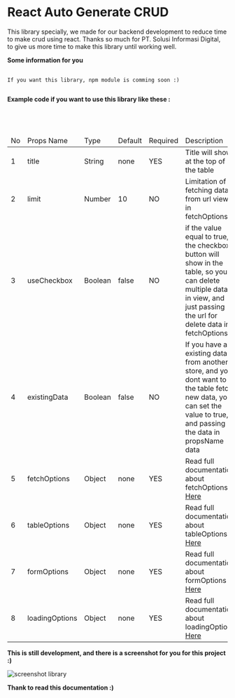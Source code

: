 # React Auto Generate CRUD

This library specially, we made for our backend development to reduce time to make crud using react. Thanks so much for PT. Solusi Informasi Digital, to give us more time to make this library until working well.

<b>Some information for you</b>

<pre>
    <code>
If you want this library, npm module is comming soon :)
    </code>
</pre>

<b>Example code if you want to use this library like these :</b>

<pre>
    <code>
<BaseTable
existingData={false}
fetchOptions={fetchOptionsConfig}
tableOptions={tableOptionsConfig}
/>
    </code>
</pre>

<table>
    <thead>
        <tr>
            <td>No</td>
            <td>Props Name</td>
            <td>Type</td>
            <td>Default</td>
            <td>Required</td>
            <td>Description</td>
        </tr>
    </thead>
    <tbody>
        <tr>
            <td>1</td>
            <td>title</td>
            <td>String</td> 
            <td>none</td>
            <td>YES</td>
            <td>Title will show at the top of the table</td>
        </tr>
        <tr>
            <td>2</td>
            <td>limit</td>
            <td>Number</td> 
            <td>10</td>
            <td>NO</td>
            <td>Limitation of fetching data from url view in fetchOptions</td>
        </tr>
        <tr>
            <td>3</td>
            <td>useCheckbox</td>
            <td>Boolean</td> 
            <td>false</td>
            <td>NO</td>
            <td>if the value equal to true, the checkbox button will show in the table, so you can delete multiple data in view, and just passing the url for delete data in fetchOptions
            </td>
        </tr>
        <tr>
            <td>4</td>
            <td>existingData</td>
            <td>Boolean</td>
            <td>false</td>
            <td>NO</td>
            <td>If you have a existing data from another store, and you dont want to the table fetch new data, you can set the value to true, and passing the data in propsName data</td>
        </tr>
        <tr>
            <td>5</td>
            <td>fetchOptions</td>
            <td>Object</td>
            <td>none</td>
            <td>YES</td>
            <td>Read full documentation about fetchOptions <a href="/documentation/fetchOptions.md">Here</a></td>
        </tr>
        <tr>
            <td>6</td>
            <td>tableOptions</td>
            <td>Object</td>
            <td>none</td>
            <td>YES</td>
            <td>Read full documentation about tableOptions <a href="/documentation/tableOptions.md">Here</a></td>
        </tr>
        <tr>
            <td>7</td>
            <td>formOptions</td>
            <td>Object</td>
            <td>none</td>
            <td>YES</td>
            <td>Read full documentation about formOptions <a href="/documentation/formOptions.md">Here</a></td>
        </tr>
        <tr>
            <td>8</td>
            <td>loadingOptions</td>
            <td>Object</td>
            <td>none</td>
            <td>YES</td>
            <td>Read full documentation about loadingOptions <a href="/documentation/loadingOptions.md">Here</a></td>
        </tr>
    </tbody>
</table>

<b>This is still development, and there is a screenshot for you for this project :)</b>

<img src="https://image.ibb.co/dCJH68/screen_shot.png" alt="screenshot library" />

<b>Thank to read this documentation :)</b>